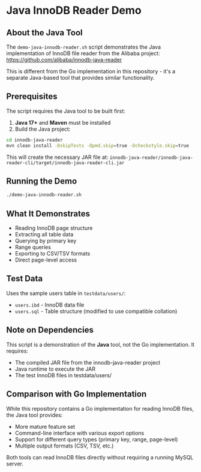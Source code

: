 # Java InnoDB Reader Demo

## About the Java Tool
The `demo-java-innodb-reader.sh` script demonstrates the Java implementation of InnoDB file reader from the Alibaba project: https://github.com/alibaba/innodb-java-reader

This is different from the Go implementation in this repository - it's a separate Java-based tool that provides similar functionality.

## Prerequisites
The script requires the Java tool to be built first:

1. **Java 17+** and **Maven** must be installed
2. Build the Java project:
```bash
cd innodb-java-reader
mvn clean install -DskipTests -Dpmd.skip=true -Dcheckstyle.skip=true
```

This will create the necessary JAR file at:
`innodb-java-reader/innodb-java-reader-cli/target/innodb-java-reader-cli.jar`

## Running the Demo
```bash
./demo-java-innodb-reader.sh
```

## What It Demonstrates
- Reading InnoDB page structure
- Extracting all table data
- Querying by primary key
- Range queries
- Exporting to CSV/TSV formats
- Direct page-level access

## Test Data
Uses the sample users table in `testdata/users/`:
- `users.ibd` - InnoDB data file
- `users.sql` - Table structure (modified to use compatible collation)

## Note on Dependencies
This script is a demonstration of the **Java** tool, not the Go implementation. It requires:
- The compiled JAR file from the innodb-java-reader project
- Java runtime to execute the JAR
- The test InnoDB files in testdata/users/

## Comparison with Go Implementation
While this repository contains a Go implementation for reading InnoDB files, the Java tool provides:
- More mature feature set
- Command-line interface with various export options
- Support for different query types (primary key, range, page-level)
- Multiple output formats (CSV, TSV, etc.)

Both tools can read InnoDB files directly without requiring a running MySQL server.